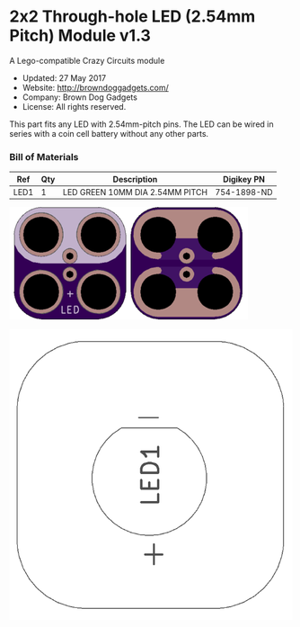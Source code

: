 <!--- start title --->
# 2x2 Through-hole LED (2.54mm Pitch) Module v1.3
A Lego-compatible Crazy Circuits module

- Updated: 27 May 2017
- Website: http://browndoggadgets.com/
- Company: Brown Dog Gadgets
- License: All rights reserved.

<!--- end title --->
This part fits any LED with 2.54mm-pitch pins. The LED can be wired in series with a coin cell battery without any other parts.

<!--- bom start --->
### Bill of Materials

|Ref|Qty|Description|Digikey PN|
|---|---|-----------|------|
|LED1|1|LED GREEN 10MM DIA 2.54MM PITCH|754-1898-ND|


<!--- bom end --->

![Gerber Preview](preview.png)

![Assembly](assembly.png)
